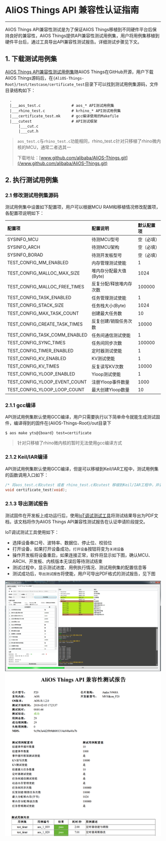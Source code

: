 # AliOS Things API 兼容性认证指南

---

AliOS Things API兼容性测试是为了保证AliOS Things移植到不同硬件平台后保持良好的兼容性，AliOS Things提供API兼容性测试用例集，用户将用例集移植到硬件平台后，通过工具导出API兼容性测试报告。详细测试步骤见下文。

## 1. 下载测试用例集

[AliOS Things API兼容性测试用例集](https://github.com/alibaba/AliOS-Things/blob/master/test/testcase/certificate_test)随AliOS Things在GitHub开源，用户下载AliOS Things源码后，在`{AliOS-Things-Root}/test/testcase/certificate_test`目录下可以找到测试用例集源码，文件目录结构如下：

```
  .
  |___aos_test.c              # aos_* API测试用例集
  |___rhino_test.c            # krhino_* API测试用例集
  |___certificate_test.mk     # gcc编译使用的Makefile
  |___cutest                  # API测试框架
      |___cut.c
      |___cut.h
```

> `aos_test.c`与`rhino_test.c`功能相同，rhino\_test.c针对只移植了rhino微内核的MCU，通常二者选其一
>
> 下载地址：[www.github.com/alibaba/AliOS-Things.git](/www.github.com/alibaba/AliOS-Things.git)

## 2. 执行测试用例集

### 2.1 修改测试用例集源码

测试用例集中设置如下配置项，用户可以根据MCU RAM和移植情况修改配置项，各配置项说明如下：

| 配置项 | 配置说明 | 默认配置项 |
| :--- | :--- | :--- |
| SYSINFO\_MCU | 待测MCU型号 | 空（必填） |
| SYSINFO\_ARCH | 待测MCU架构 | 空（必填） |
| SYSINFO\_BORAD | 待测开发板型号 | 空（必填） |
| TEST\_CONFIG\_MM\_ENABLED | 内存管理测试使能 | 1 |
| TEST\_CONFIG\_MALLOC\_MAX\_SIZE | 堆内存分配最大值\(Byte\) | 1024 |
| TEST\_CONFIG\_MALLOC\_FREE\_TIMES | 反复分配/释放堆内存次数 | 100000 |
| TEST\_CONFIG\_TASK\_ENABLED | 任务管理测试使能 | 1 |
| TEST\_CONFIG\_STACK\_SIZE | 任务栈大小\(Byte\) | 1024 |
| TEST\_CONFIG\_MAX\_TASK\_COUNT | 创建最大任务数 | 10 |
| TEST\_CONFIG\_CREATE\_TASK\_TIMES | 反复创建/销毁任务次数 | 10000 |
| TEST\_CONFIG\_TASK\_COMM\_ENABLED | 任务间通信测试使能 | 1 |
| TEST\_CONFIG\_SYNC\_TIMES | 任务间同步次数 | 100000 |
| TEST\_CONFIG\_TIMER\_ENABLED | 定时器测试使能 | 1 |
| TEST\_CONFIG\_KV\_ENABLED | KV测试使能 | 1 |
| TEST\_CONFIG\_KV\_TIMES | 反复读写KV次数 | 10000 |
| TEST\_CONFIG\_YLOOP\_ENABLED | Yloop测试使能 | 1 |
| TEST\_CONFIG\_YLOOP\_EVENT\_COUNT | 注册Yloop事件数量 | 1000 |
| TEST\_CONFIG\_YLOOP\_LOOP\_COUNT | 最大创建Yloop数量 | 10 |

### 2.1.1 gcc编译

API测试用例集默认使用GCC编译，用户只需要执行以下简单命令就能生成测试固件，编译得到的固件在{AliOS-Things-Root}/out目录下

```
$ aos make yts@{board} test=certificate
```

> 针对只移植了rhino微内核的暂时无法使用gcc编译方式

### 2.1.2 Keil/IAR编译

API测试用例集默认使用GCC编译，但是可以移植到Keil/IAR工程中，测试用例集的函数调用入口如下：

```cpp
/* 将aos_test.c和cutest 或者 rhino_test.c和cutest 移植到Keil/IAR工程中，并调用该接口 */
void certificate_test(void);
```

### 2.1.3 导出测试报告

测试固件在开发板上成功运行后，使用[IoT调试测试工具](http://alios-things.oss-cn-shanghai.aliyuncs.com/AliOSThings/IoT调试测试工具.exe)将测试结果导出为PDF文档，该文档将作为AliOS Things API兼容性测试报告在认证申请阶段提交。

IoT调试测试工具使用如下：

* 选择设备串口号、波特率、数据位、停止位、校验位
* 打开设备，如果打开设备成功，`打开设备`按钮将变为`关闭设备`
* 操作开发板将设备重启，如果连接正常，软件将显示如下图，确认MCU、ARCH、开发板、内核版本无误后等待测试结束
* 测试过程中，显示测试进度、用例执行情况、测试用例集的配置信息等
* 测试成功后，`导出测试报告`将使能，用户可导出PDF格式的测试报告，见下图

![](/assets/certification_api_tool.png)  
![](/assets/certification_api_tool2.png)

